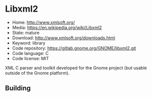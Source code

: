 # Libxml2

- Home: http://www.xmlsoft.org/
- Media: https://en.wikipedia.org/wiki/Libxml2
- State: mature
- Download: http://www.xmlsoft.org/downloads.html
- Keyword: library
- Code repository: https://gitlab.gnome.org/GNOME/libxml2.git
- Code language: C
- Code license: MIT

XML C parser and toolkit developed for the Gnome project (but usable outside of the Gnome platform).

## Building
